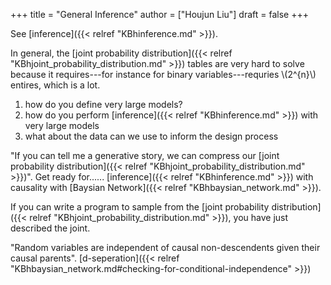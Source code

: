 +++
title = "General Inference"
author = ["Houjun Liu"]
draft = false
+++

See [inference]({{< relref "KBhinference.md" >}}).

In general, the [joint probability distribution]({{< relref "KBhjoint_probability_distribution.md" >}}) tables are very hard to solve because it requires---for instance for binary variables---requries \\(2^{n}\\) entires, which is a lot.

1.  how do you define very large models?
2.  how do you perform [inference]({{< relref "KBhinference.md" >}}) with very large models
3.  what about the data can we use to inform the design process

"If you can tell me a generative story, we can compress our [joint probability distribution]({{< relref "KBhjoint_probability_distribution.md" >}})". Get ready for...... [inference]({{< relref "KBhinference.md" >}}) with causality with [Baysian Network]({{< relref "KBhbaysian_network.md" >}}).

If you can write a program to sample from the [joint probability distribution]({{< relref "KBhjoint_probability_distribution.md" >}}), you have just described the joint.

"Random variables are independent of causal non-descendents given their causal parents". [d-seperation]({{< relref "KBhbaysian_network.md#checking-for-conditional-independence" >}})
